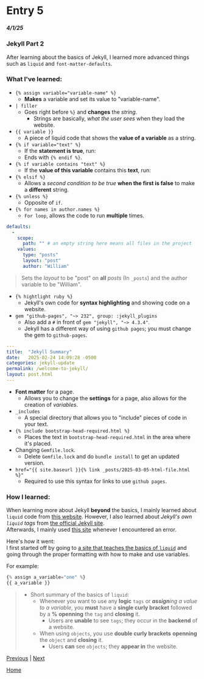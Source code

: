 # Entry 5
##### 4/1/25

### Jekyll Part 2
After learning about the basics of Jekyll, I learned more advanced things such as `liquid` and `font-matter-defaults`.
### What I've learned:
* `{% assign variable="variable-name" %}`
  * **Makes** a variable and set its value to "variable-name".
* `| filler`
  * Goes right before `%}` and **changes** the _string_.
    * Strings are basically, _what the user sees_ when they load the website.
* `{{ variable }}`
  * A piece of liquid code that shows the **value of a variable** as a string.
* `{% if variable="text" %}`
  * If the **statement is true**, run:
   * Ends with `{% endif %}`.
* `{% if variable contains "text" %}`
  * If the **value of this variable** contains this **text**, run:
* `{% elsif %}`
  * Allows a _second condition to be true_ **when the first is false** to make a **different** string.
* `{% unless %}`
  * Opposite of `if`.
* `{% for names in author.names %}`
  * `For loop`, allows the code to run **multiple** times.
``` yaml
defaults:
  -
    scope:
      path: "" # an empty string here means all files in the project
    values:
      type: "posts"
      layout: "post"
      author: "William"
```
> Sets the _layout_ to be "post" on **all** _posts_ (In `_posts`) and the author variable to be "William".
* `{% hightlight ruby %}`
  * Jekyll's own code for **syntax highlighting** and showing code on a website.
* `gem "github-pages", "~> 232", group: :jekyll_plugins`
  * Also add a `#` in front of `gem "jekyll", "~> 4.3.4"`.
   * Jekyll has a different way of using `github pages`; you must change the gem to `github-pages`.
``` yaml
---
title:  "Jekyll Summary"
date:   2025-02-24 14:09:28 -0500
categories: jekyll-update
permalink: /welcome-to-jekyll/
layout: post.html
---
```
* **Font matter** for a page.
  * Allows you to change the **settings** for a page, also allows for the creation of _variables_.
* `_includes`
  * A special directory that allows you to "include" pieces of code in your text.
 * `{% include bootstrap-head-required.html %}`
   * Places the text in `bootstrap-head-required.html` in the area where it's placed.
* Changing `Gemfile.lock`.
  * Delete `Gemfile.lock` and do `bundle install` to get an updated version.
* `href="{{ site.baseurl }}{% link _posts/2025-03-05-html-file.html %}"`
  * Required to use this syntax for links to use `github pages`.
### How I learned:  
When learning more about Jekyll **beyond** the basics, I mainly learned about `liquid` code from [this website](https://shopify.github.io/liquid/basics/introduction/). However, I also learned about _Jekyll's own `liquid` tags_ from [the official Jekyll site](https://jekyllrb.com/).  
Afterwards, I mainly used [this site](https://talk.jekyllrb.com/) whenever I encountered an error.

Here's how it went:  
I first started off by going to [a site that teaches the basics of `liquid`](https://shopify.github.io/liquid/basics/introduction/) and going through the proper formatting with how to make and use variables.

For example:
``` javascript
{% assign a_variable="one" %}
{{ a_variable }}
```
> * Short summary of the basics of `liquid`:
>   * Whenever you want to use any **logic** `tags` or _**assign**ing a value to a variable_, you **must** have a **single curly bracket** followed by a **%** **openning** the `tag` and **closing** it.
>     * Users are **unable** to see ``tags``; they occur in the **backend** of a website.
>   * When using `objects`, you use **double curly brackets** **openning** the `object` and **closing** it.
>     * Users **can** see `objects`; they **appear in** the website.


[Previous](entry04.md) | [Next](entry06.md)

[Home](../README.md)
